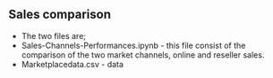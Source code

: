 ## Sales comparison
- The two files are;
- Sales-Channels-Performances.ipynb - this file consist of the comparison of the two market channels, online and reseller sales.
- Marketplacedata.csv - data
